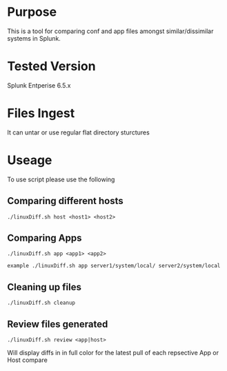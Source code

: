 # Purpose
This is a tool for comparing conf and app files amongst similar/dissimilar systems in Splunk. 

# Tested Version
Splunk Entperise 6.5.x

# Files Ingest
It can untar or use regular flat directory sturctures 

# Useage
To use script please use the following

## Comparing different hosts
```
./linuxDiff.sh host <host1> <host2>
```
## Comparing Apps 
```
./linuxDiff.sh app <app1> <app2>
```
```
example ./linuxDiff.sh app server1/system/local/ server2/system/local
```
## Cleaning up files
```
./linuxDiff.sh cleanup
```
## Review files generated
```
./linuxDiff.sh review <app|host> 
```
Will display diffs in in full color for the latest pull of each repsective App or Host compare

